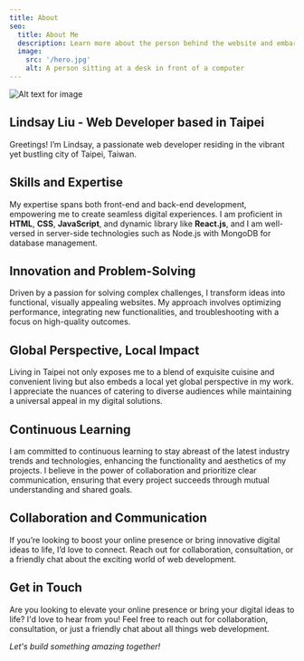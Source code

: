```yaml
---
title: About
seo:
  title: About Me
  description: Learn more about the person behind the website and embark on a journey of inspiration and shared experiences.
  image:
    src: '/hero.jpg'
    alt: A person sitting at a desk in front of a computer
---
```


![Alt text for image](/hero.jpg)

## Lindsay Liu - Web Developer based in Taipei

Greetings! I’m Lindsay, a passionate web developer residing in the vibrant yet bustling city of Taipei, Taiwan.


## Skills and Expertise

My expertise spans both front-end and back-end development, empowering me to create seamless digital experiences. I am proficient in **HTML**, **CSS**, **JavaScript**, and dynamic library like **React.js**, and I am well-versed in server-side technologies such as Node.js with MongoDB for database management.

## Innovation and Problem-Solving

Driven by a passion for solving complex challenges, I transform ideas into functional, visually appealing websites. My approach involves optimizing performance, integrating new functionalities, and troubleshooting with a focus on high-quality outcomes.

## Global Perspective, Local Impact

Living in Taipei not only exposes me to a blend of exquisite cuisine and convenient living but also embeds a local yet global perspective in my work. I appreciate the nuances of catering to diverse audiences while maintaining a universal appeal in my digital solutions.

## Continuous Learning

I am committed to continuous learning to stay abreast of the latest industry trends and technologies, enhancing the functionality and aesthetics of my projects. I believe in the power of collaboration and prioritize clear communication, ensuring that every project succeeds through mutual understanding and shared goals.

## Collaboration and Communication

If you’re looking to boost your online presence or bring innovative digital ideas to life, I’d love to connect. Reach out for collaboration, consultation, or a friendly chat about the exciting world of web development.

## Get in Touch

Are you looking to elevate your online presence or bring your digital ideas to life? I'd love to hear from you! Feel free to reach out for collaboration, consultation, or just a friendly chat about all things web development.

_Let's build something amazing together!_
